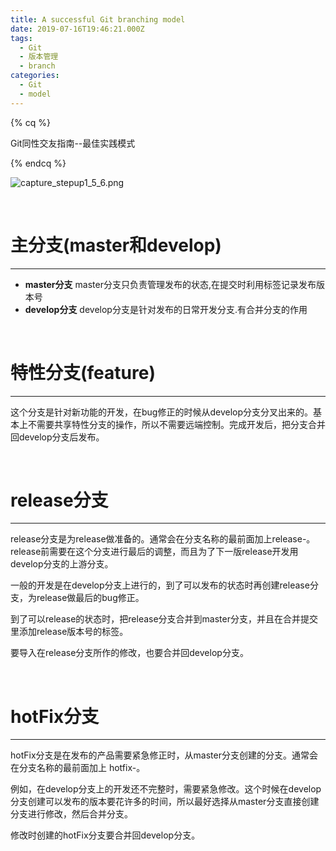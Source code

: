 ```yaml
---
title: A successful Git branching model
date: 2019-07-16T19:46:21.000Z
tags:
  - Git
  - 版本管理
  - branch
categories:
  - Git
  - model
---
```

{% cq %}

Git同性交友指南--最佳实践模式

{% endcq %}

<!-- more -->

![capture_stepup1_5_6.png](https://i.loli.net/2019/07/16/5d2dc5fc1c2ac17597.png)

<br>

# 主分支(master和develop)

- - -

* **master分支**
  master分支只负责管理发布的状态,在提交时利用标签记录发布版本号
* **develop分支**
  develop分支是针对发布的日常开发分支.有合并分支的作用

<br>

# 特性分支(feature)

- - -

这个分支是针对新功能的开发，在bug修正的时候从develop分支分叉出来的。基本上不需要共享特性分支的操作，所以不需要远端控制。完成开发后，把分支合并回develop分支后发布。

<br>

# release分支

- - -

release分支是为release做准备的。通常会在分支名称的最前面加上release-。release前需要在这个分支进行最后的调整，而且为了下一版release开发用develop分支的上游分支。

一般的开发是在develop分支上进行的，到了可以发布的状态时再创建release分支，为release做最后的bug修正。

到了可以release的状态时，把release分支合并到master分支，并且在合并提交里添加release版本号的标签。

要导入在release分支所作的修改，也要合并回develop分支。

<br>

# hotFix分支

- - -

hotFix分支是在发布的产品需要紧急修正时，从master分支创建的分支。通常会在分支名称的最前面加上 hotfix-。

例如，在develop分支上的开发还不完整时，需要紧急修改。这个时候在develop分支创建可以发布的版本要花许多的时间，所以最好选择从master分支直接创建分支进行修改，然后合并分支。

修改时创建的hotFix分支要合并回develop分支。

